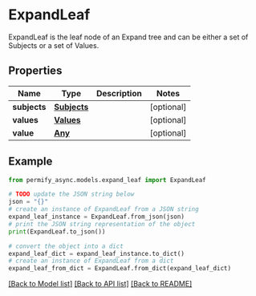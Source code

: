 # ExpandLeaf

ExpandLeaf is the leaf node of an Expand tree and can be either a set of Subjects or a set of Values.

## Properties

Name | Type | Description | Notes
------------ | ------------- | ------------- | -------------
**subjects** | [**Subjects**](Subjects.md) |  | [optional] 
**values** | [**Values**](Values.md) |  | [optional] 
**value** | [**Any**](Any.md) |  | [optional] 

## Example

```python
from permify_async.models.expand_leaf import ExpandLeaf

# TODO update the JSON string below
json = "{}"
# create an instance of ExpandLeaf from a JSON string
expand_leaf_instance = ExpandLeaf.from_json(json)
# print the JSON string representation of the object
print(ExpandLeaf.to_json())

# convert the object into a dict
expand_leaf_dict = expand_leaf_instance.to_dict()
# create an instance of ExpandLeaf from a dict
expand_leaf_from_dict = ExpandLeaf.from_dict(expand_leaf_dict)
```
[[Back to Model list]](../README.md#documentation-for-models) [[Back to API list]](../README.md#documentation-for-api-endpoints) [[Back to README]](../README.md)


